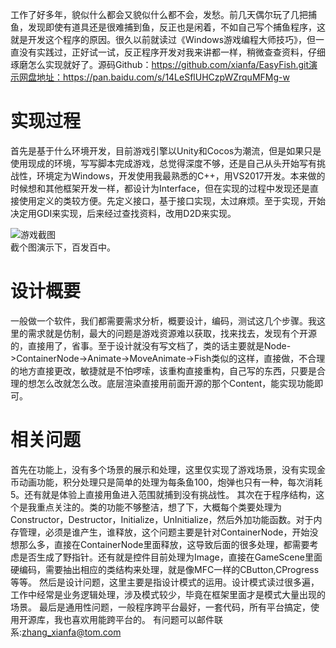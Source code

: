 ﻿---
categories: [捕鱼游戏开发]
tags: [游戏开发, 捕鱼, C++]
---
工作了好多年，貌似什么都会又貌似什么都不会，发愁。前几天偶尔玩了几把捕鱼，发现即使有道具还是很难捕到鱼，反正也是闲着，不如自己写个捕鱼程序，这就是开发这个程序的原因。很久以前就读过《Windows游戏编程大师技巧》，但一直没有实践过，正好试一试，反正程序开发对我来讲都一样，稍微查查资料，仔细琢磨怎么实现就好了。源码Github：https://github.com/xianfa/EasyFish.git演示网盘地址：https://pan.baidu.com/s/14LeSflUHCzpWZrquMFMg-w

# 实现过程
首先是基于什么环境开发，目前游戏引擎以Unity和Cocos为潮流，但是如果只是使用现成的环境，写写脚本完成游戏，总觉得深度不够，还是自己从头开始写有挑战性，环境定为Windows，开发使用我最熟悉的C++，用VS2017开发。本来做的时候想和其他框架开发一样，都设计为Interface，但在实现的过程中发现还是直接使用定义的类较方便。先定义接口，基于接口实现，太过麻烦。至于实现，开始决定用GDI来实现，后来经过查找资料，改用D2D来实现。

![游戏截图](../../../screenshot/游戏截图.jpg "游戏截图")  
  截个图演示下，百发百中。

# 设计概要
一般做一个软件，我们都需要需求分析，概要设计，编码，测试这几个步骤。我这里的需求就是仿制，最大的问题是游戏资源难以获取，找来找去，发现有个开源的，直接用了，省事。至于设计就没有写文档了，类的话主要就是Node->ContainerNode->Animate->MoveAnimate->Fish类似的这样，直接做，不合理的地方直接更改，敏捷就是不怕啰嗦，该重构直接重构，自己写的东西，只要是合理的想怎么改就怎么改。底层渲染直接用前面开源的那个Content，能实现功能即可。  

# 相关问题
首先在功能上，没有多个场景的展示和处理，这里仅实现了游戏场景，没有实现金币动画功能，积分处理只是简单的处理为每条鱼100，炮弹也只有一种，每次消耗5。还有就是体验上直接用鱼进入范围就捕到没有挑战性。
其次在于程序结构，这个是我重点关注的。类的功能不够整洁，想了下，大概每个类要处理为Constructor，Destructor，Initialize，UnInitialize，然后外加功能函数。对于内存管理，必须是谁产生，谁释放，这个问题主要是针对ContainerNode，开始没想那么多，直接在ContainerNode里面释放，这导致后面的很多处理，都需要考虑是否生成了野指针。还有就是控件目前处理为Image，直接在GameScene里面硬编码，需要抽出相应的类结构来处理，就是像MFC一样的CButton,CProgress等等。
然后是设计问题，这里主要是指设计模式的运用。设计模式读过很多遍，工作中经常是业务逻辑处理，涉及模式较少，毕竟在框架里面才是模式大量出现的场景。
最后是通用性问题，一般程序跨平台最好，一套代码，所有平台搞定，使用开源库，我也喜欢用能跨平台的。
有问题可以邮件联系:zhang_xianfa@tom.com